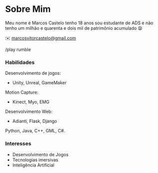 # Sobre Mim

Meu nome é Marcos Castelo tenho 18 anos sou estudante de ADS e não tenho um milhão e quarenta e dois mil de patrimônio acumulado :weary:

:envelope: marcosvitorcastelo@gmail.com

/play rumble

### Habilidades

Desenvolvimento de jogos: 
 - Unity, Unreal, GameMaker

Motion Capture:
 - Kinect, Myo, EMG
 
 Desenvolvimento Web:
  - Adianti, Flask, Django

Python, Java, C++, GML, C#.

### Interesses
- Desenvolvimento de Jogos
- Tecnologias imersivas
- Inteligência Artificial
